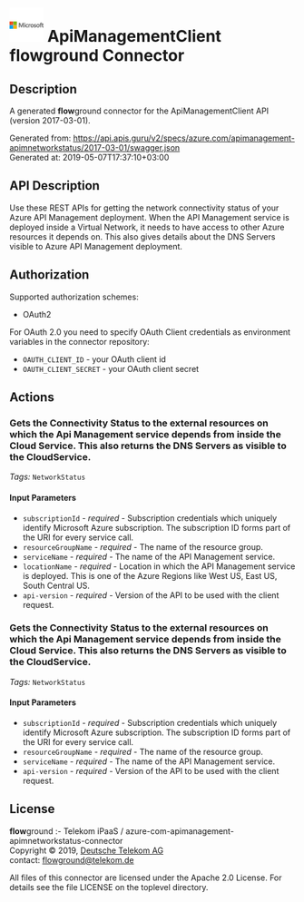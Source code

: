 # ![LOGO](logo.png) ApiManagementClient **flow**ground Connector

## Description

A generated **flow**ground connector for the ApiManagementClient API (version 2017-03-01).

Generated from: https://api.apis.guru/v2/specs/azure.com/apimanagement-apimnetworkstatus/2017-03-01/swagger.json<br/>
Generated at: 2019-05-07T17:37:10+03:00

## API Description

Use these REST APIs for getting the network connectivity status of your Azure API Management deployment. When the API Management service is deployed inside a Virtual Network, it needs to have access to other Azure resources it depends on. This also gives details about the DNS Servers visible to Azure API Management deployment.

## Authorization

Supported authorization schemes:
- OAuth2

For OAuth 2.0 you need to specify OAuth Client credentials as environment variables in the connector repository:
* `OAUTH_CLIENT_ID` - your OAuth client id
* `OAUTH_CLIENT_SECRET` - your OAuth client secret

## Actions

### Gets the Connectivity Status to the external resources on which the Api Management service depends from inside the Cloud Service. This also returns the DNS Servers as visible to the CloudService.

*Tags:* `NetworkStatus`

#### Input Parameters
* `subscriptionId` - _required_ - Subscription credentials which uniquely identify Microsoft Azure subscription. The subscription ID forms part of the URI for every service call.
* `resourceGroupName` - _required_ - The name of the resource group.
* `serviceName` - _required_ - The name of the API Management service.
* `locationName` - _required_ - Location in which the API Management service is deployed. This is one of the Azure Regions like West US, East US, South Central US.
* `api-version` - _required_ - Version of the API to be used with the client request.

### Gets the Connectivity Status to the external resources on which the Api Management service depends from inside the Cloud Service. This also returns the DNS Servers as visible to the CloudService.

*Tags:* `NetworkStatus`

#### Input Parameters
* `subscriptionId` - _required_ - Subscription credentials which uniquely identify Microsoft Azure subscription. The subscription ID forms part of the URI for every service call.
* `resourceGroupName` - _required_ - The name of the resource group.
* `serviceName` - _required_ - The name of the API Management service.
* `api-version` - _required_ - Version of the API to be used with the client request.

## License

**flow**ground :- Telekom iPaaS / azure-com-apimanagement-apimnetworkstatus-connector<br/>
Copyright © 2019, [Deutsche Telekom AG](https://www.telekom.de)<br/>
contact: flowground@telekom.de

All files of this connector are licensed under the Apache 2.0 License. For details
see the file LICENSE on the toplevel directory.
